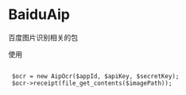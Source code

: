 # BaiduAip
百度图片识别相关的包

使用

```

 $ocr = new AipOcr($appId, $apiKey, $secretKey);
 $ocr->receipt(file_get_contents($imagePath));

```
